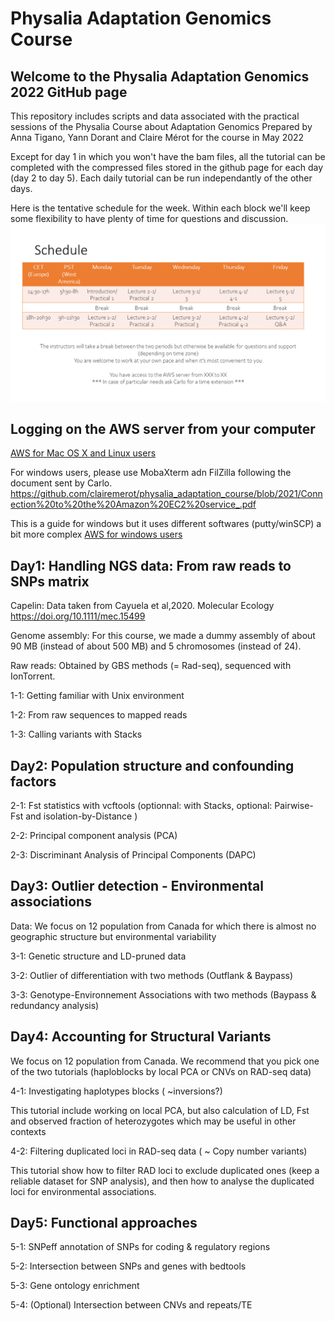 # Physalia Adaptation Genomics Course

## Welcome to the Physalia Adaptation Genomics 2022 GitHub page
This repository includes scripts and data associated with the practical sessions of the Physalia Course about Adaptation Genomics
Prepared by Anna Tigano, Yann Dorant and Claire Mérot for the course in May 2022

Except for day 1 in which you won't have the bam files, all the tutorial can be completed with the compressed files stored in the github page for each day (day 2 to day 5). Each daily tutorial can be run independantly of the other days.

Here is the tentative schedule for the week. Within each block we'll keep some flexibility to have plenty of time for questions and discussion.
![schedule](./images_tutorial/schedule.png)


## Logging on the AWS server from your computer

[AWS for Mac OS X and Linux users](https://github.com/clairemerot/physalia_adaptation_course/blob/2022/AWS_mac.md)

For windows users, please use MobaXterm adn FilZilla following the document sent by Carlo.
https://github.com/clairemerot/physalia_adaptation_course/blob/2021/Connection%20to%20the%20Amazon%20EC2%20service_.pdf

This is a guide for windows but it uses different softwares (putty/winSCP) a bit more complex
[AWS for windows users](https://github.com/clairemerot/physalia_adaptation_course/blob/2022/AWS_windows.md)


## Day1: Handling NGS data: From raw reads to SNPs matrix

Capelin: Data taken from Cayuela et al,2020. Molecular Ecology https://doi.org/10.1111/mec.15499
 
Genome assembly: For this course, we made a dummy assembly of about 90 MB (instead of about 500 MB) and 5 chromosomes (instead of 24).

Raw reads: Obtained by GBS methods (= Rad-seq), sequenced with IonTorrent.

1-1: Getting familiar with Unix environment

1-2: From raw sequences to mapped reads

1-3: Calling variants with Stacks
 
## Day2: Population structure and confounding factors

2-1: Fst statistics with vcftools (optionnal: with Stacks, optional: Pairwise-Fst and isolation-by-Distance )

2-2: Principal component analysis (PCA)

2-3: Discriminant Analysis of Principal Components (DAPC)

## Day3: Outlier detection - Environmental associations

Data: We focus on 12 population from Canada for which there is almost no geographic structure but environmental variability

3-1: Genetic structure and LD-pruned data

3-2: Outlier of differentiation with two methods (Outflank & Baypass)

3-3: Genotype-Environnement Associations with two methods (Baypass & redundancy analysis)

## Day4: Accounting for Structural Variants

We focus on 12 population from Canada. We recommend that you pick one of the two tutorials (haploblocks by local PCA or CNVs on RAD-seq data)

4-1: Investigating haplotypes blocks ( ~inversions?)

This tutorial include working on local PCA, but also calculation of LD, Fst and observed fraction of heterozygotes which may be useful in other contexts

4-2: Filtering duplicated loci in RAD-seq data ( ~ Copy number variants)

This tutorial show how to filter RAD loci to exclude duplicated ones (keep a reliable dataset for SNP analysis), and then how to analyse the duplicated loci for environmental associations.

## Day5: Functional approaches

5-1: SNPeff annotation of SNPs for coding & regulatory regions

5-2: Intersection between SNPs and genes with bedtools

5-3: Gene ontology enrichment

5-4: (Optional) Intersection between CNVs and repeats/TE
